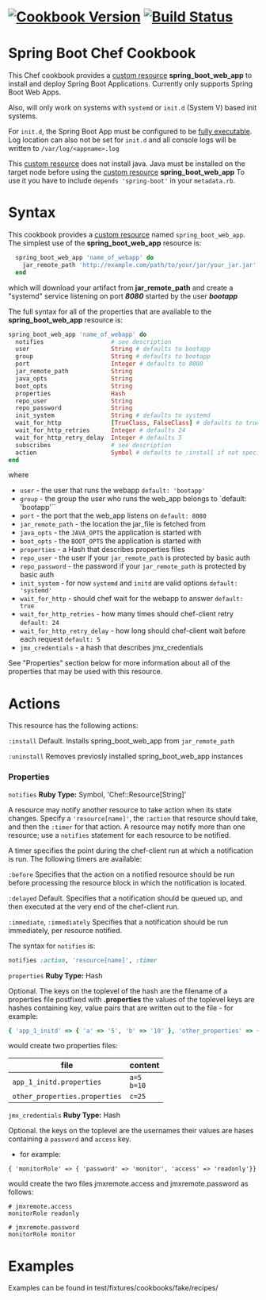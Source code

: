 [![Cookbook Version](https://img.shields.io/cookbook/v/spring-boot.svg)](https://supermarket.chef.io/cookbooks/spring-boot)
[![Build Status](https://travis-ci.org/goblin23/chef-spring-boot.svg?branch=master)](https://travis-ci.org/goblin23/chef-spring-boot)
=====================================================
Spring Boot Chef Cookbook
=====================================================
This Chef cookbook provides a [custom resource](https://docs.chef.io/custom_resources.html) **spring_boot_web_app** to install and deploy Spring Boot
Applications. Currently only supports Spring Boot Web
Apps.

Also, will only work on systems with `systemd` or `init.d` (System V) based init systems.

For `init.d`, the Spring Boot App must be configured
to be [fully executable](http://docs.spring.io/spring-boot/docs/current/reference/html/deployment-install.html).
Log location can also not be set for `init.d` and all
console logs will be written to `/var/log/<appname>.log`

This [custom resource](https://docs.chef.io/custom_resources.html) does not install java.
Java must be installed on the target node before using the [custom resource](https://docs.chef.io/custom_resources.html) **spring_boot_web_app**
To use it you have to include `depends 'spring-boot'` in your `metadata.rb`.

Syntax
=====================================================

This cookbook provides a [custom resource](https://docs.chef.io/custom_resources.html) named `spring_boot_web_app`.
The simplest use of the **spring_boot_web_app** resource is:
```ruby
  spring_boot_web_app 'name_of_webapp' do
    jar_remote_path 'http://example.com/path/to/your/jar/your_jar.jar'
  end
```
which will download your artifact from **jar_remote_path** and create a "systemd" service listening on port ***8080***
started by the user ***bootapp***

The full syntax for all of the properties that are available to the **spring_boot_web_app** resource is:
```ruby
spring_boot_web_app 'name_of_webapp' do
  notifies                   # see description
  user                       String # defaults to bootapp
  group                      String # defaults to bootapp
  port                       Integer # defaults to 8080
  jar_remote_path            String
  java_opts                  String
  boot_opts                  String
  properties                 Hash
  repo_user                  String
  repo_password              String
  init_system                String # defaults to systemd
  wait_for_http              [TrueClass, FalseClass] # defaults to true
  wait_for_http_retries      Integer # defaults 24
  wait_for_http_retry_delay  Integer # defaults 5
  subscribes                 # see description
  action                     Symbol # defaults to :install if not specified
end
```
where

* ``user``  - the user that runs the webapp `default: 'bootapp'`
* ``group`` - the group the user who runs the web_app belongs to `default: 'bootapp'``
* ``port`` - the port that the web_app listens on `default: 8080`
* ``jar_remote_path`` - the location the jar_file is fetched from
* ``java_opts`` - the `JAVA_OPTS` the application is started with
* ``boot_opts`` - the `BOOT_OPTS` the application is started with
* ``properties`` - a Hash that describes properties files
* ``repo_user`` - the user if your `jar_remote_path` is protected by basic auth
* ``repo_password`` - the password if your `jar_remote_path` is protected by basic auth
* ``init_system`` - for now `systemd` and `initd` are valid options `default: 'systemd'`
* ``wait_for_http`` - should chef wait for the webapp to answer `default: true`
* ``wait_for_http_retries`` - how many times should chef-client retry   `default: 24`
* ``wait_for_http_retry_delay`` - how long should chef-client wait before each request `default: 5`
* ``jmx_credentials`` - a hash that describes jmx_credentials

See "Properties" section below for more information about all of the properties that may be used with this resource.

Actions
=====================================================
This resource has the following actions:

``:install``
  Default. Installs spring_boot_web_app from `jar_remote_path`

``:uninstall``
  Removes previosly installed spring_boot_web_app instances

### Properties

``notifies``
   **Ruby Type:** Symbol, 'Chef::Resource[String]'

   A resource may notify another resource to take action when its state changes. Specify a ``'resource[name]'``, the ``:action`` that resource should take, and then the ``:timer`` for that action. A resource may notify more than one resource; use a ``notifies`` statement for each resource to be notified.

   A timer specifies the point during the chef-client run at which a notification is run. The following timers are available:

   ``:before``
      Specifies that the action on a notified resource should be run before processing the resource block in which the notification is located.

   ``:delayed``
      Default. Specifies that a notification should be queued up, and then executed at the very end of the chef-client run.

   ``:immediate``, ``:immediately``
      Specifies that a notification should be run immediately, per resource notified.

   The syntax for ``notifies`` is:

```ruby
notifies :action, 'resource[name]', :timer
```

``properties``
   **Ruby Type:** Hash

   Optional. The keys on the toplevel of the hash are the filename of a properties file postfixed with **.properties**
   the values of the toplevel keys are hashes containing key, value pairs that are written out to the file - for example:
```ruby
{ 'app_1_initd' => { 'a' => '5', 'b' => '10' }, 'other_properties' => { 'c' => '25'}} 
```
would create two properties files:

file                          | content       |
------------                  | ------------- |
`app_1_initd.properties`      | `a=5`<br> `b=10`|
`other_properties.properties` | `c=25`        |

``jmx_credentials``
   **Ruby Type:** Hash

  Optional. the keys on the toplevel are the usernames their values are hases containing a `password` and `access` key.
  - for example:
```
{ 'monitorRole' => { 'password' => 'monitor', 'access' => 'readonly'}}
```
would create the two files jmxremote.access and jmxremote.password as follows:
```
# jmxremote.access
monitorRole readonly

# jmxremote.password
monitorRole monitor
```
Examples
=====================================================

Examples can be found in test/fixtures/cookbooks/fake/recipes/
